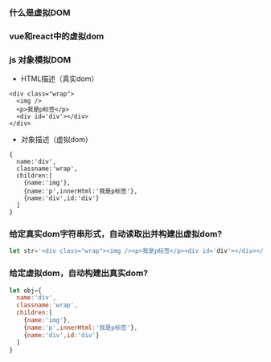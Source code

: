 
### 什么是虚拟DOM

### vue和react中的虚拟dom


### js 对象模拟DOM  

- HTML描述（真实dom） 
```
<div class="wrap">
  <img />
  <p>我是p标签</p>
  <div id='div'></div>
</div>
```

- 对象描述（虚拟dom）
```
{
  name:'div',
  classname:'wrap',
  children:[
    {name:'img'},
    {name:'p',innerHtml:'我是p标签'},
    {name:'div',id:'div'}
  ]
}
```

### 给定真实dom字符串形式，自动读取出并构建出虚拟dom?
```js
let str='<div class="wrap"><img /><p>我是p标签</p><div id='div'></div></div>'

```
### 给定虚拟dom，自动构建出真实dom?
```js
let obj={
  name:'div',
  classname:'wrap',
  children:[
    {name:'img'},
    {name:'p',innerHtml:'我是p标签'},
    {name:'div',id:'div'}
  ]
}
```